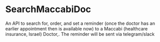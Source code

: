 # SearchMaccabiDoc
An API to search for, order, and set a reminder (once the doctor has an earlier appointment then is available now) to a Maccabi (healthcare insurance, Israel) Doctor,. The reminder will be sent via telegram/slack
